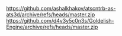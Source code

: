 https://github.com/ashalkhakov/atscntrb-as-ats3d/archive/refs/heads/master.zip
https://github.com/d4v3y5c0n3s/Goldelish-Engine/archive/refs/heads/master.zip
